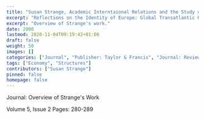 ```yaml
---
title: "Susan Strange, Academic Interntaional Relations and the Study of International Political Economy"
excerpt: "Reflections on the Identity of Europe: Global Transatlantic Perspectives: Europe's Future in the Global Political Economy"
excerpt: "Overview of Strange's work."
date: 2000
lastmod: 2020-11-04T09:19:42+01:00
draft: false
weight: 50
images: []
categories: ["Journal", "Publisher: Taylor & Francis", "Journal: Review of International Studies", "Journal: New Political Economy"]
tags: ["Economy", "Structures"]
contributors: ["Susan Strange"]
pinned: false
homepage: false
---
```


Journal: Overview of Strange's Work

Volume 5, Issue 2 Pages: 280-289
